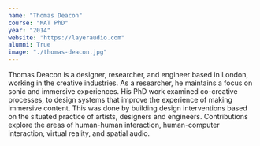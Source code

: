 ```yaml
---
name: "Thomas Deacon"
course: "MAT PhD"
year: "2014"
website: "https://layeraudio.com"
alumni: True
image: "./thomas-deacon.jpg"
---
```

Thomas Deacon is a designer, researcher, and engineer based in London, working in the creative industries. As a researcher, he maintains a focus on sonic and immersive experiences. His PhD work examined co-creative processes, to design systems that improve the experience of making immersive content. This was done by building design interventions based on the situated practice of artists, designers and engineers. Contributions explore the areas of human-human interaction, human-computer interaction, virtual reality, and spatial audio.